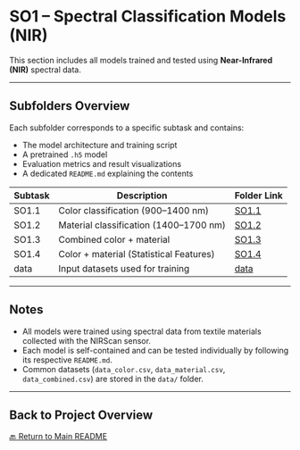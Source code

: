 
# SO1 – Spectral Classification Models (NIR)

This section includes all models trained and tested using **Near-Infrared (NIR)** spectral data.

---

##  Subfolders Overview

Each subfolder corresponds to a specific subtask and contains:
- The model architecture and training script
- A pretrained `.h5` model
- Evaluation metrics and result visualizations
- A dedicated `README.md` explaining the contents

| Subtask    | Description                        | Folder Link         |
|------------|------------------------------------|---------------------|
| SO1.1      | Color classification (900–1400 nm) | [SO1.1](./SO1.1/)   |
| SO1.2      | Material classification (1400–1700 nm) | [SO1.2](./SO1.2/)   |
| SO1.3      | Combined color + material          | [SO1.3](./SO1.3/)   |
| SO1.4      | Color + material (Statistical Features)   | [SO1.4](./SO1.4/)   |
| data       | Input datasets used for training   | [data](./data/)     |

---

##  Notes

- All models were trained using spectral data from textile materials collected with the NIRScan sensor.
- Each model is self-contained and can be tested individually by following its respective `README.md`.
- Common datasets (`data_color.csv`, `data_material.csv`, `data_combined.csv`) are stored in the `data/` folder.

---

##  Back to Project Overview

[🔙 Return to Main README](../README.md)
